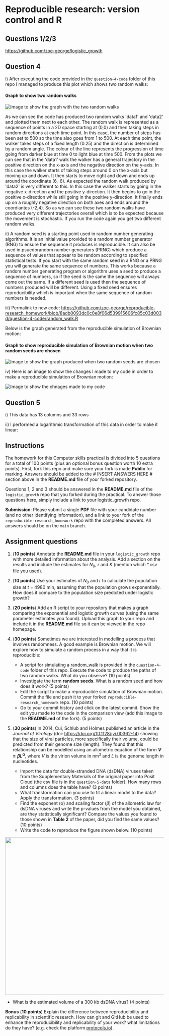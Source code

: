 # Reproducible research: version control and R


## Questions 1/2/3 

https://github.com/zoe-george/logistic_growth 

## Question 4 

i) After executing the code provided in the `question-4-code` folder of this repo I managed to produce this plot which shows two random walks: 

#### Graph to show two random walks
![Image to show the graph with the two random walks](https://github.com/zoe-george/reproducible-research_homework/blob/f6f7c808f62419562acab79ed97c3bd7cdd62a0c/random%20walk%20graph.png)

As we can see the code has produced two random walks 'data1' and 'data2' and plotted them next to each other. The random walk is represented as a sequence of points in a 2D space starting at (0,0) and then taking steps in random directions at each time point. In this case, the number of steps has been set to 500 so the time also goes from 1 to 500. At each time point, the walker takes steps of a fixed length (0.25) and the direction is determined by a random angle. The colour of the line represents the progression of time going from darker blue at time 0 to light blue at time 500. From the plots we can see that in the 'data1' walk the walker has a general trajectory in the positive direction on the x-axis and the negative direction on the y-axis. In this case the walker starts of taking steps around 0 on the x-axis but moving up and down. It then starts to move right and down and ends up around the coordinate (6,-6). As expected the random walk produced by 'data2' is very different to this. In this case the walker starts by going in the negative x-direction and the positive y-direction. It then begins to go in the positive x-direction while still going in the positive y-direction. It finally ends up on a roughly negative direction on both axes and ends around the coordiantes (-2,4). So as we can see these two random walks have produced very different trajectories overall which is to be expected because the movement is stochastic. If you run the code again you get two different random walks. 

ii) A random seed is a starting point used in random number generating algorithms. It is an initial value provided to a random number generator (RNG) to ensure the sequence it produces is reproducible. It can also be used in psuedorandom number generators (PRNG) which produce a sequence of values that appear to be random according to specified statistical tests. If you start with the same random seed in a RNG or a PRNG you will generate the same sequence of numbers. This works because a random number generating program or algorithm uses a seed to produce a sequence of numbers, so if the seed is the same the sequence will always come out the same. If a different seed is used then the sequence of numbers produced will be different. Using a fixed seed ensures reproducibility which is important when the same sequence of random numbers is needed. 

iii) Permalink to new code: https://github.com/zoe-george/reproducible-research_homework/blob/8adb0093dc0c0e8f06d539915606fc85c03d003d/question-4-code/random_walk.R   

Below is the graph generated from the reproducible simulation of Brownian motion: 

#### Graph to show reproducible simulation of Brownian motion when two random seeds are chosen
![Image to show the graph produced when two random seeds are chosen](https://github.com/zoe-george/reproducible-research_homework/blob/62de569b1d2a9f2adda9ab75d4d26afb7b1ae7f3/random%20seed%20graph.png)

iv) Here is an image to show the changes I made to my code in order to make a reproducible simulation of Brownian motion: 

![Image to show the chnages made to my code](https://github.com/zoe-george/reproducible-research_homework/blob/bf9bbe3b07d7c837b2b39e49cf630c2c10e8c462/code.edits.png)

## Question 5

i) This data has 13 columns and 33 rows

ii) I performed a logarithmic transformation of this data in order to make it linear: 


## Instructions

The homework for this Computer skills practical is divided into 5 questions for a total of 100 points (plus an optional bonus question worth 10 extra points). First, fork this repo and make sure your fork is made **Public** for marking. Answers should be added to the # INSERT ANSWERS HERE # section above in the **README.md** file of your forked repository.

Questions 1, 2 and 3 should be answered in the **README.md** file of the `logistic_growth` repo that you forked during the practical. To answer those questions here, simply include a link to your logistic_growth repo.

**Submission**: Please submit a single **PDF** file with your candidate number (and no other identifying information), and a link to your fork of the `reproducible-research_homework` repo with the completed answers. All answers should be on the `main` branch.

## Assignment questions 

1) (**10 points**) Annotate the **README.md** file in your `logistic_growth` repo with more detailed information about the analysis. Add a section on the results and include the estimates for $N_0$, $r$ and $K$ (mention which *.csv file you used).
   
2) (**10 points**) Use your estimates of $N_0$ and $r$ to calculate the population size at $t$ = 4980 min, assuming that the population grows exponentially. How does it compare to the population size predicted under logistic growth? 

3) (**20 points**) Add an R script to your repository that makes a graph comparing the exponential and logistic growth curves (using the same parameter estimates you found). Upload this graph to your repo and include it in the **README.md** file so it can be viewed in the repo homepage.
   
4) (**30 points**) Sometimes we are interested in modelling a process that involves randomness. A good example is Brownian motion. We will explore how to simulate a random process in a way that it is reproducible:

   - A script for simulating a random_walk is provided in the `question-4-code` folder of this repo. Execute the code to produce the paths of two random walks. What do you observe? (10 points)
   - Investigate the term **random seeds**. What is a random seed and how does it work? (5 points)
   - Edit the script to make a reproducible simulation of Brownian motion. Commit the file and push it to your forked `reproducible-research_homework` repo. (10 points)
   - Go to your commit history and click on the latest commit. Show the edit you made to the code in the comparison view (add this image to the **README.md** of the fork). (5 points)

5) (**30 points**) In 2014, Cui, Schlub and Holmes published an article in the *Journal of Virology* (doi: https://doi.org/10.1128/jvi.00362-14) showing that the size of viral particles, more specifically their volume, could be predicted from their genome size (length). They found that this relationship can be modelled using an allometric equation of the form **$`V = \beta L^{\alpha}`$**, where $`V`$ is the virion volume in nm<sup>3</sup> and $`L`$ is the genome length in nucleotides.

   - Import the data for double-stranded DNA (dsDNA) viruses taken from the Supplementary Materials of the original paper into Posit Cloud (the csv file is in the `question-5-data` folder). How many rows and columns does the table have? (3 points)
   - What transformation can you use to fit a linear model to the data? Apply the transformation. (3 points)
   - Find the exponent ($\alpha$) and scaling factor ($\beta$) of the allometric law for dsDNA viruses and write the p-values from the model you obtained, are they statistically significant? Compare the values you found to those shown in **Table 2** of the paper, did you find the same values? (10 points)
   - Write the code to reproduce the figure shown below. (10 points)

  <p align="center">
     <img src="https://github.com/josegabrielnb/reproducible-research_homework/blob/main/question-5-data/allometric_scaling.png" width="600" height="500">
  </p>

  - What is the estimated volume of a 300 kb dsDNA virus? (4 points)

**Bonus** (**10 points**) Explain the difference between reproducibility and replicability in scientific research. How can git and GitHub be used to enhance the reproducibility and replicability of your work? what limitations do they have? (e.g. check the platform [protocols.io](https://www.protocols.io/)).
